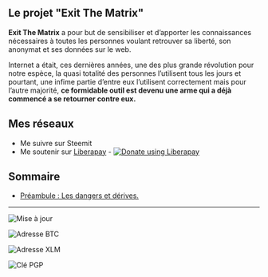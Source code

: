 
## Le projet "Exit The Matrix"

**Exit The Matrix** a pour but de sensibiliser et d’apporter les connaissances nécessaires à toutes les personnes voulant retrouver sa liberté, son anonymat et ses données sur le web.

Internet a était, ces dernières années, une des plus grande révolution pour notre espèce, la quasi totalité des personnes l’utilisent tous les jours et pourtant, une infime partie d’entre eux l’utilisent correctement mais pour l’autre majorité, **ce formidable outil est devenu une arme qui a déjà commencé a se retourner contre eux.**

## Mes réseaux
 - Me suivre sur Steemit
 - Me soutenir sur [Liberapay](https://liberapay.com/The-Merovingian) - <script src="https://liberapay.com/The-Merovingian/widgets/button.js"></script>
<noscript><a href="https://liberapay.com/The-Merovingian/donate"><img alt="Donate using Liberapay" src="https://liberapay.com/assets/widgets/donate.svg"></a></noscript>

## Sommaire
- [Préambule : Les dangers et dérives.](https://the-mer0vingian.github.io/exit-the-matrix/dangers-et-derives)

---
![Mise à jour](https://img.shields.io/github/last-commit/The-Mer0vingian/exit-the-matrix?label=Derni%C3%A8re%20modification&style=for-the-badge)

![Adresse BTC](https://img.shields.io/keybase/btc/test?style=for-the-badge)

![Adresse XLM](https://img.shields.io/keybase/xlm/f?style=for-the-badge)

![Clé PGP](https://img.shields.io/keybase/pgp/d?style=for-the-badge)
